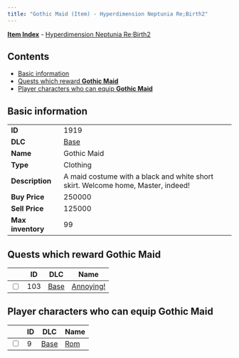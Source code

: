 ```yaml
---
title: "Gothic Maid (Item) - Hyperdimension Neptunia Re;Birth2"
---
```


[**Item Index**](/neptunia/rb2/item/index.html) - [Hyperdimension Neptunia Re;Birth2](/neptunia/rb2)

## Contents

- [Basic information](#basic-information)
- [Quests which reward **Gothic Maid**](#quests-which-reward-gothic-maid)
- [Player characters who can equip **Gothic Maid**](#player-characters-who-can-equip-gothic-maid)

## Basic information

|   |   |
| -- | -- |
| **ID** | 1919 |
| **DLC** | [Base](/neptunia/rb2/dlc/0-base.html) |
| **Name** | Gothic Maid |
| **Type** | Clothing |
| **Description** | A maid costume with a black and white short skirt. Welcome home, Master, indeed! |
| **Buy Price** | 250000 |
| **Sell Price** | 125000 |
| **Max inventory** | 99 |

## Quests which reward **Gothic Maid**

|    | ID | DLC | Name |
| -- | -- | --- | ---- |
| <input type="checkbox" id="rb2-quest-0-103" class="trackbox" /> | 103 | [Base](/neptunia/rb2/dlc/0-base.html) | [Annoying!](/neptunia/rb2/quest/0-103-annoying.html) |

## Player characters who can equip **Gothic Maid**

|    | ID | DLC | Name |
| -- | -- | --- | ---- |
| <input type="checkbox" id="rb2-player-0-9" class="trackbox" /> | 9 | [Base](/neptunia/rb2/dlc/0-base.html) | [Rom](/neptunia/rb2/player/0-9-rom.html) |